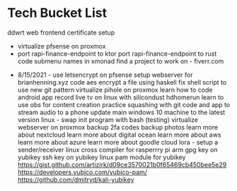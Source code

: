 # Tech Bucket List
ddwrt web frontend certificate setup
* virtualize pfsense on proxmox
* port rapi-finance-endpoint to ktor
port rapi-finance-endpoint to rust
code submenu names in xmonad
find a project to work on - fiverr.com
- 8/15/2021 - use letsencrypt on pfsense
setup webserver for brianhenning.xyz
code aes encrypt a file using haskell
fix shell script to use new git pattern
virtualize pihole on proxmox
learn how to code android app
record live tv on linux with silicondust hdhomerun
learn to use obs for content creation
practice squashing with git
code and app to stream audio to a phone
update main windows 10 machine to the latest version
linux - swap init program with bash (testing)
virtualize webserver on proxmox
backup 2fa codes
backup photos
learn more about nextcloud
learn more about digital ocean
learn more about aws
learn more about azure
learn more about goodle cloud
lora - setup a sender/receiver
linux cross compiler for rasperrry pi arm
gpg key on yubikey
ssh key on yubikey
linux pam module for yubikey
  https://gist.github.com/artizirk/d09ce3570021b0f65469cb450bee5e29
  https://developers.yubico.com/yubico-pam/
  https://github.com/dmitryd/kali-yubikey
